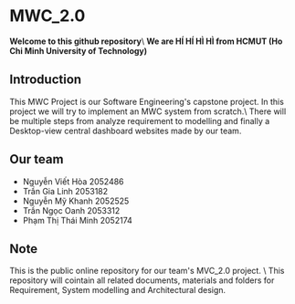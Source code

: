 # MWC_2.0
**Welcome to this github repository**\\
**We are HÍ HÍ HÌ HÌ from HCMUT (Ho Chi Minh University of Technology)**
## Introduction
This MWC Project is our Software Engineering's capstone project. In this project we will try to implement an MWC system from scratch.\\
There will be multiple steps from analyze requirement to modelling and finally a Desktop-view central  dashboard websites made by our team.

## Our team
- Nguyễn Viết Hòa 2052486
- Trần Gia Linh 2053182
- Nguyễn Mỹ Khanh 2052525
- Trần Ngọc Oanh 2053312
- Phạm Thị Thái Minh 2052174

## Note
This is the public online repository for our team's MVC_2.0 project. \\
This repository will cointain all related documents, materials and folders for Requirement, System modelling and Architectural design.
